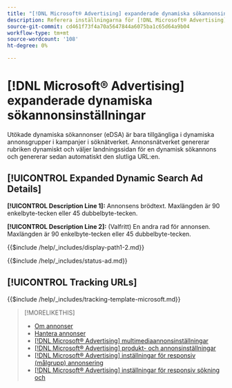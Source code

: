 ```yaml
---
title: "[!DNL Microsoft® Advertising] expanderade dynamiska sökannonsinställningar"
description: Referera inställningarna för [!DNL Microsoft® Advertising] expanderade dynamiska sökannonser.
source-git-commit: cd461f73f4a70a5647844a6075ba1c65d64a9b04
workflow-type: tm+mt
source-wordcount: '108'
ht-degree: 0%

---
```


# [!DNL Microsoft® Advertising] expanderade dynamiska sökannonsinställningar

Utökade dynamiska sökannonser (eDSA) är bara tillgängliga i dynamiska annonsgrupper i kampanjer i söknätverket. Annonsnätverket genererar rubriken dynamiskt och väljer landningssidan för en dynamisk sökannons och genererar sedan automatiskt den slutliga URL:en.

## [!UICONTROL Expanded Dynamic Search Ad Details]

**[!UICONTROL Description Line 1]:** Annonsens brödtext. Maxlängden är 90 enkelbyte-tecken eller 45 dubbelbyte-tecken.

<!-- **[!UICONTROL Display Path 1]**, **[!UICONTROL Display Path 2]:** -->

**[!UICONTROL Description Line 2]:** (Valfritt) En andra rad för annonsen. Maxlängden är 90 enkelbyte-tecken eller 45 dubbelbyte-tecken.

{{$include /help/_includes/display-path1-2.md}}

<!-- **[!UICONTROL Status]:** -->

{{$include /help/_includes/status-ad.md}}

## [!UICONTROL Tracking URLs]

<!-- **[!UICONTROL Tracking Template URl]:** -->

{{$include /help/_includes/tracking-template-microsoft.md}}

>[!MORELIKETHIS]
>
>* [Om annonser](ad-about.md)
>* [Hantera annonser](ad-manage.md)
>* [[!DNL Microsoft® Advertising] multimediaannonsinställningar](ad-settings-microsoft-multimedia.md)
>* [[!DNL Microsoft® Advertising] produkt- och annonsinställningar](ad-settings-microsoft-product.md)
>* [[!DNL Microsoft® Advertising] inställningar för responsiv (målgrupp) annonsering](ad-settings-microsoft-responsive.md)
>* [[!DNL Microsoft® Advertising] inställningar för responsiv sökning och](ad-settings-microsoft-rsa.md)


